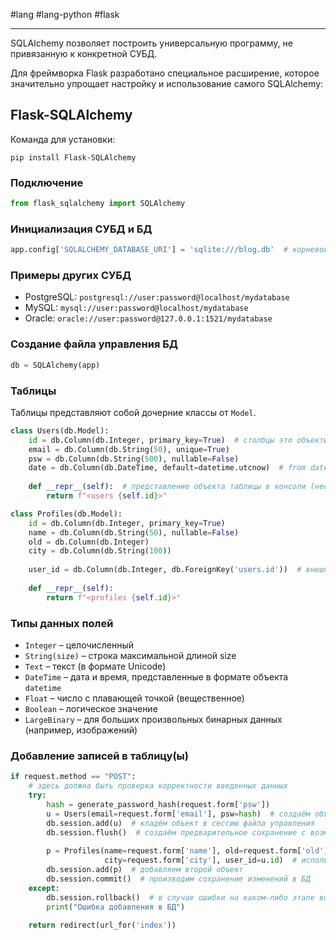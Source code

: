 #lang #lang-python #flask

---
SQLAlchemy позволяет построить универсальную программу, не привязанную к конкретной СУБД.

Для фреймворка Flask разработано специальное расширение, которое значительно упрощает 
настройку и использование самого SQLAlchemy:

## Flask-SQLAlchemy

Команда для установки:
```
pip install Flask-SQLAlchemy
```

### Подключение

```python
from flask_sqlalchemy import SQLAlchemy
```

### Инициализация СУБД и БД

```python
app.config['SQLALCHEMY_DATABASE_URI'] = 'sqlite:///blog.db'  # корневой каталог программы
```

### Примеры других СУБД

- PostgreSQL: `postgresql://user:password@localhost/mydatabase`
- MySQL: `mysql://user:password@localhost/mydatabase`
- Oracle: `oracle://user:password@127.0.0.1:1521/mydatabase`

### Создание файла управления БД

```python
db = SQLAlchemy(app)
```

### Таблицы

Таблицы представляют собой дочерние классы от `Model`.

```python
class Users(db.Model):
    id = db.Column(db.Integer, primary_key=True)  # столбцы это объекты класса column
    email = db.Column(db.String(50), unique=True)
    psw = db.Column(db.String(500), nullable=False)
    date = db.Column(db.DateTime, default=datetime.utcnow)  # from datetime import datetime
 
    def __repr__(self):  # представление объекта таблицы в консоли (необязательный)
        return f"<users {self.id}>"

class Profiles(db.Model):
    id = db.Column(db.Integer, primary_key=True)
    name = db.Column(db.String(50), nullable=False)
    old = db.Column(db.Integer)
    city = db.Column(db.String(100))
 
    user_id = db.Column(db.Integer, db.ForeignKey('users.id'))  # внешний ключ поля
 
    def __repr__(self):
        return f"<profiles {self.id}>"
```

### Типы данных полей

- `Integer` – целочисленный
- `String(size)` – строка максимальной длиной size
- `Text` – текст (в формате Unicode)
- `DateTime` – дата и время, представленные в формате объекта `datetime`
- `Float` – число с плавающей точкой (вещественное)
- `Boolean` – логическое значение
- `LargeBinary` – для больших произвольных бинарных данных (например, изображений)

### Добавление записей в таблицу(ы)

```python
if request.method == "POST":
    # здесь должна быть проверка корректности введенных данных
    try:
        hash = generate_password_hash(request.form['psw'])
        u = Users(email=request.form['email'], psw=hash)  # создаём объект того класса, в какую таблицу собираемся его положить
        db.session.add(u)  # кладём объект в сессию файла управления
        db.session.flush()  # создаём предварительное сохранение с возможностью отката
 
        p = Profiles(name=request.form['name'], old=request.form['old'],
                     city=request.form['city'], user_id=u.id)  # используя раннее сохранение, передаём в качестве параметра ссылку на ранее записанный объект u.id
        db.session.add(p)  # добавляем второй объект
        db.session.commit()  # производим сохранение изменений в БД
    except:
        db.session.rollback()  # в случае ошибки на каком-либо этапе возвращаем исходное состояние БД
        print("Ошибка добавления в БД")
 
    return redirect(url_for('index'))
```
